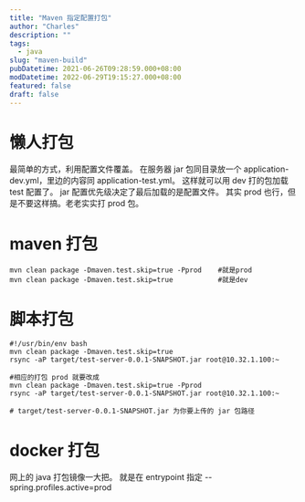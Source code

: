 ```yaml
---
title: "Maven 指定配置打包"
author: "Charles"
description: ""
tags:
  - java
slug: "maven-build"
pubDatetime: 2021-06-26T09:28:59.000+08:00
modDatetime: 2022-06-29T19:15:27.000+08:00
featured: false
draft: false
---
```


# 懒人打包

最简单的方式，利用配置文件覆盖。
在服务器 jar 包同目录放一个 application-dev.yml，里边的内容同 application-test.yml。
这样就可以用 dev 打的包加载 test 配置了。
jar 配置优先级决定了最后加载的是配置文件。
其实 prod 也行，但是不要这样搞。老老实实打 prod 包。

# maven 打包

```shell
mvn clean package -Dmaven.test.skip=true -Pprod    #就是prod
mvn clean package -Dmaven.test.skip=true           #就是dev
```

# 脚本打包

```shell
#!/usr/bin/env bash
mvn clean package -Dmaven.test.skip=true
rsync -aP target/test-server-0.0.1-SNAPSHOT.jar root@10.32.1.100:~

#相应的打包 prod 就要改成
mvn clean package -Dmaven.test.skip=true -Pprod
rsync -aP target/test-server-0.0.1-SNAPSHOT.jar root@10.32.1.100:~

# target/test-server-0.0.1-SNAPSHOT.jar 为你要上传的 jar 包路径
```

# docker 打包

网上的 java 打包镜像一大把。
就是在 entrypoint 指定 --spring.profiles.active=prod
